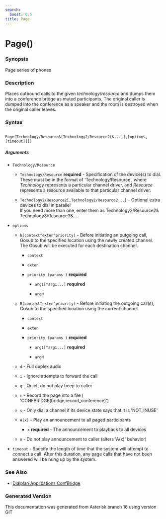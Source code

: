 ```yaml
---
search:
  boost: 0.5
title: Page
---
```


# Page()

### Synopsis

Page series of phones

### Description

Places outbound calls to the given _technology_/_resource_ and dumps them into a conference bridge as muted participants. The original caller is dumped into the conference as a speaker and the room is destroyed when the original caller leaves.<br>


### Syntax


```

Page(Technology/Resource&[Technology2/Resource2[&...]],[options,[timeout]]])
```
##### Arguments


* `Technology/Resource`

    * `Technology/Resource` **required** - Specification of the device(s) to dial. These must be in the format of 'Technology/Resource', where _Technology_ represents a particular channel driver, and _Resource_ represents a resource available to that particular channel driver.<br>

    * `Technology2/Resource2[,Technology2/Resource2...]` - Optional extra devices to dial in parallel<br>
If you need more than one, enter them as Technology2/Resource2& Technology3/Resource3&.....<br>

* `options`

    * `b(context^exten^priority)` - Before initiating an outgoing call, Gosub to the specified location using the newly created channel. The Gosub will be executed for each destination channel.<br>

        * `context`

        * `exten`

        * `priority (params )` **required**

            * `arg1[^arg1...]` **required**

            * `argN`


    * `B(context^exten^priority)` - Before initiating the outgoing call(s), Gosub to the specified location using the current channel.<br>

        * `context`

        * `exten`

        * `priority (params )` **required**

            * `arg1[^arg1...]` **required**

            * `argN`


    * `d` - Full duplex audio<br>


    * `i` - Ignore attempts to forward the call<br>


    * `q` - Quiet, do not play beep to caller<br>


    * `r` - Record the page into a file ( 'CONFBRIDGE(bridge,record\_conference)')<br>


    * `s` - Only dial a channel if its device state says that it is 'NOT\_INUSE'<br>


    * `A(x)` - Play an announcement to all paged participants<br>

        * `x` **required** - The announcement to playback to all devices<br>


    * `n` - Do not play announcement to caller (alters 'A(x)' behavior)<br>


* `timeout` - Specify the length of time that the system will attempt to connect a call. After this duration, any page calls that have not been answered will be hung up by the system.<br>

### See Also

* [Dialplan Applications ConfBridge](/Asterisk_16_Documentation/API_Documentation/Dialplan_Applications/ConfBridge)


### Generated Version

This documentation was generated from Asterisk branch 16 using version GIT 